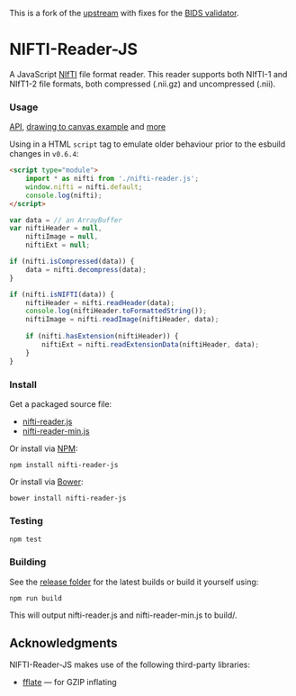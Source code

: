 This is a fork of the [upstream](https://github.com/rii-mango/NIFTI-Reader-JS/) with fixes for the [BIDS validator](https://jsr.io/@bids/validator).

# NIFTI-Reader-JS
A JavaScript [NIfTI](http://nifti.nimh.nih.gov/) file format reader.  This reader supports both NIfTI-1 and NIfT1-2 file formats, both compressed (.nii.gz) and uncompressed (.nii).

### Usage
[API](https://github.com/rii-mango/NIFTI-Reader-JS/wiki/API), [drawing to canvas example](https://github.com/rii-mango/NIFTI-Reader-JS/blob/master/tests/canvas.html) and [more](https://github.com/rii-mango/NIFTI-Reader-JS/tree/master/tests)

Using in a HTML `script` tag to emulate older behaviour prior to the esbuild changes in `v0.6.4`:

```html
<script type="module">
    import * as nifti from './nifti-reader.js';
    window.nifti = nifti.default;
    console.log(nifti);
</script>
``` 


```javascript
var data = // an ArrayBuffer
var niftiHeader = null,
    niftiImage = null,
    niftiExt = null;

if (nifti.isCompressed(data)) {
    data = nifti.decompress(data);
}

if (nifti.isNIFTI(data)) {
    niftiHeader = nifti.readHeader(data);
    console.log(niftiHeader.toFormattedString());
    niftiImage = nifti.readImage(niftiHeader, data);
    
    if (nifti.hasExtension(niftiHeader)) {
        niftiExt = nifti.readExtensionData(niftiHeader, data);
    }
}
```

### Install
Get a packaged source file:

* [nifti-reader.js](https://raw.githubusercontent.com/rii-mango/NIFTI-Reader-JS/master/release/current/nifti-reader.js)
* [nifti-reader-min.js](https://raw.githubusercontent.com/rii-mango/NIFTI-Reader-JS/master/release/current/nifti-reader-min.js)

Or install via [NPM](https://www.npmjs.com/):

```
npm install nifti-reader-js
```

Or install via [Bower](http://bower.io/):

```
bower install nifti-reader-js
```

### Testing
```
npm test
```

### Building
See the [release folder](https://github.com/rii-mango/NIFTI-Reader-JS/tree/master/release) for the latest builds or build it yourself using:
```
npm run build
```
This will output nifti-reader.js and nifti-reader-min.js to build/.


Acknowledgments
-----
NIFTI-Reader-JS makes use of the following third-party libraries:
- [fflate](https://github.com/101arrowz/fflate) &mdash; for GZIP inflating


